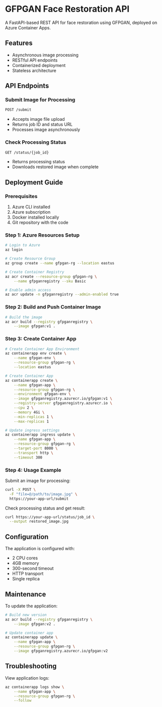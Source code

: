 # GFPGAN Face Restoration API

A FastAPI-based REST API for face restoration using GFPGAN, deployed on Azure Container Apps.

## Features

- Asynchronous image processing
- RESTful API endpoints
- Containerized deployment
- Stateless architecture

## API Endpoints

### Submit Image for Processing
```bash
POST /submit

```
- Accepts image file upload
- Returns job ID and status URL
- Processes image asynchronously

### Check Processing Status
```bash
GET /status/{job_id}
```
- Returns processing status
- Downloads restored image when complete

## Deployment Guide

### Prerequisites

1. Azure CLI installed
2. Azure subscription
3. Docker installed locally
4. Git repository with the code

### Step 1: Azure Resources Setup

```bash
# Login to Azure
az login

# Create Resource Group
az group create --name gfpgan-rg --location eastus

# Create Container Registry
az acr create --resource-group gfpgan-rg \
    --name gfpganregistry --sku Basic

# Enable admin access
az acr update -n gfpganregistry --admin-enabled true
```

### Step 2: Build and Push Container Image

```bash
# Build the image
az acr build --registry gfpganregistry \
    --image gfpgan:v1 .
```

### Step 3: Create Container App

```bash
# Create Container App Environment
az containerapp env create \
    --name gfpgan-env \
    --resource-group gfpgan-rg \
    --location eastus

# Create Container App
az containerapp create \
    --name gfpgan-app \
    --resource-group gfpgan-rg \
    --environment gfpgan-env \
    --image gfpganregistry.azurecr.io/gfpgan:v1 \
    --registry-server gfpganregistry.azurecr.io \
    --cpu 2 \
    --memory 4Gi \
    --min-replicas 1 \
    --max-replicas 1

# Update ingress settings
az containerapp ingress update \
    --name gfpgan-app \
    --resource-group gfpgan-rg \
    --target-port 8000 \
    --transport http \
    --timeout 300
```

### Step 4: Usage Example

Submit an image for processing:
```bash
curl -X POST \
  -F "file=@/path/to/image.jpg" \
  https://your-app-url/submit
```

Check processing status and get result:
```bash
curl https://your-app-url/status/job_id \
  --output restored_image.jpg
```

## Configuration

The application is configured with:
- 2 CPU cores
- 4GB memory
- 300-second timeout
- HTTP transport
- Single replica

## Maintenance

To update the application:

```bash
# Build new version
az acr build --registry gfpganregistry \
    --image gfpgan:v2 .

# Update container app
az containerapp update \
    --name gfpgan-app \
    --resource-group gfpgan-rg \
    --image gfpganregistry.azurecr.io/gfpgan:v2
```

## Troubleshooting

View application logs:
```bash
az containerapp logs show \
    --name gfpgan-app \
    --resource-group gfpgan-rg \
    --follow
```
```
